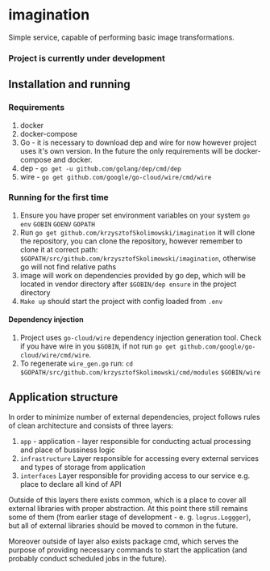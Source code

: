 # imagination
Simple service, capable of performing basic image transformations.
### Project is currently under development

## Installation and running

### Requirements

1. docker
1. docker-compose
1. Go - it is necessary to download dep and wire for now however project uses it's own version. In the future the only requirements will be docker-compose and docker.
1. dep - `go get -u github.com/golang/dep/cmd/dep`
1. wire - `go get github.com/google/go-cloud/wire/cmd/wire`

### Running for the first time

1. Ensure you have proper set environment variables on your system
```go env```
```GOBIN```
```GOENV```
```GOPATH```
1. Run ```go get github.com/krzysztofSkolimowski/imagination``` it will clone the repository, you can clone the repository, however remember to clone it at correct path: ```$GOPATH/src/github.com/krzysztofSkolimowski/imagination```, otherwise go will not find relative paths
1. image will work on dependencies provided by go dep, which will be located in vendor directory after `$GOBIN/dep ensure` in the project directory
1. ```Make up``` should start the project with config loaded from ```.env```
#### Dependency injection
1. Project uses `go-cloud/wire` dependency injection generation tool. Check if you have wire in you ```$GOBIN```, if not run ```go get github.com/google/go-cloud/wire/cmd/wire```.
1. To regenerate `wire_gen.go` run:
```cd $GOPATH/src/github.com/krzysztofSkolimowski/cmd/modules```
```$GOBIN/wire```


## Application structure
In order to minimize number of external dependencies, project follows rules of clean architecture and consists of three layers: 
1. ```app```  - application - layer responsible for conducting actual processing and place of bussiness logic
1. ```infrastructure``` Layer responsible for accessing every external services and types of storage from application
1. ```interfaces``` Layer responsible for providing access to our service e.g. place to declare all kind of API

Outside of this layers there exists common, which is a place to cover all external libraries with proper abstraction. At this point there still remains some of them (from earlier stage of development - e. g. `logrus.Loggger`), but all of external libraries should be moved to common in the future. 

Moreover outside of layer also exists package cmd, which serves the purpose of providing necessary commands to start the application (and probably conduct scheduled jobs in the future).